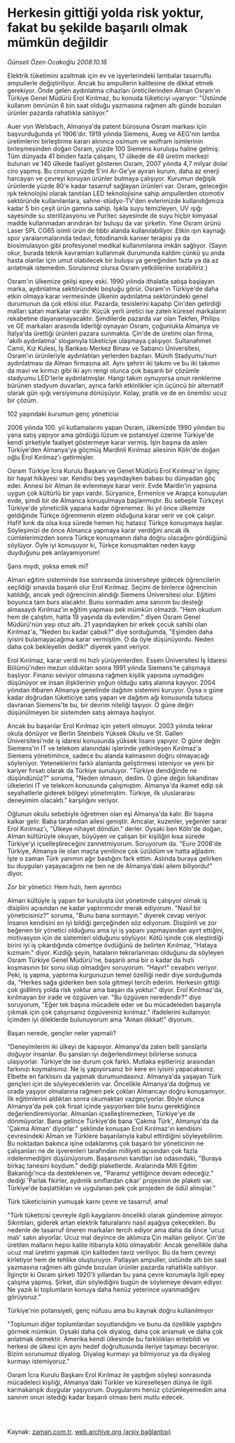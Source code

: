 # Herkesin gittiği yolda risk yoktur, fakat  bu şekilde başarılı olmak mümkün değildir

*Günseli Özen Ocakoğlu 2008.10.16*

<td class="columnist-detail">
<p>Elektrik tüketimini azaltmak için ev ve işyerlerindeki lambalar tasarruflu ampullerle değiştiriliyor. Ancak bu ampullerin kalitesine de dikkat etmek gerekiyor. Önde gelen aydınlatma cihazları üreticilerinden Alman Osram'ın Türkiye Genel Müdürü Erol Kırılmaz, bu konuda tüketiciyi uyarıyor: "Üstünde kullanım ömrünün 6 bin saat olduğu yazmasına rağmen altı günde bozulan ürünler pazarda rahatlıkla satılıyor."</p>
<p>
<div id="haberMetinDiv">
<p>Auer von Welsbach, Almanya'da patent bürosuna Osram markası için başvurduğunda yıl 1906'dır. 1919 yılında Siemens, Aueg ve AEG'nin lamba üretimlerini birleştirme kararı alınınca osimum ve wolfram isimlerinin birleşmesinden doğan Osram, yüzde 100 Siemens kuruluşu haline gelmiş. Tüm dünyada 41 binden fazla çalışanı, 17 ülkede de 48 üretim merkezi bulunan ve 140 ülkede faaliyet gösteren Osram, 2007 yılında 4,7 milyar dolar ciro yapmış. Bu cironun yüzde 5'ini Ar-Ge'ye ayıran kurum, daha az enerji harcayan ve çevreyi koruyan ürünler bulmaya çalışıyor. Kurumun değişik ürünlerde yüzde 80'e kadar tasarruf sağlayan ürünleri var. Osram, geleceğin ışık teknolojisi olarak tanıtılan LED teknolojisine sahip ampullerden otomotiv sektöründe kullanılanlara, sahne-stüdyo-TV'den evlerimizde kullandığımıza kadar 5 bin çeşit ürün gamına sahip. Işıkla suyu temizleyen, UV ışığı sayesinde su sterilizasyonu ve Puritec sayesinde de suyu hiçbir kimyasal madde kullanmadan arındıran bir buluşu da var şirketin. Yine Osram ürünü Laser SPL CG65 isimli ürün de tıbbi alanda kullanılabiliyor. Etkin ışın kaynağı spor yaralanmalarında tedavi, fotodinamik kanser terapisi ya da biosimulasyon gibi profesyonel medikal kullanımlarına imkân sağlıyor. (Sayın okur, burada teknik kavramları kullanmak durumunda kaldım çünkü şu anda hasta olanlar için umut olabilecek bir buluşu ya gereğinden fazla ya da az anlatmak istemedim. Sorularınız olursa Osram yetkililerine sorabiliriz.)
<p> Osram'ın ülkemize gelişi epey eski. 1990 yılında ithalatla satışa başlayan marka, aydınlatma sektöründeki boşluğu görür. Osram'ın Türkiye'de daha etkin olmaya karar vermesinde ülkenin aydınlatma sektöründeki genel durumunun da çok etkisi olur. Pazarda, tesislerini kapatıp Çin'den getirdiği malları satan markalar vardır. Küçük yerli üretici ise zaten küresel markaların rekabetine dayanamayacaktır. Şimdilerde pazarda var olan Tekfen, Philips ve GE markaları arasında liderliği oynayan Osram, çoğunlukla Almanya ve İtalya'da ürettiği ürünleri pazara sunmakta. Çin'de de üretimi olan firma, 'akıllı aydınlatma' sloganıyla tüketiciye ulaşmaya çalışıyor. Sultanahmet Camii, Kız Kulesi, İş Bankası Merkez Binası ve Sabancı Üniversitesi, Osram'ın ürünleriyle aydınlatılan yerlerden bazıları. Münih Stadyumu'nun aydınlatması da Alman firmasına ait. Aynı şehrin iki takımı ve bu iki takımın da mavi ve kırmızı gibi iki ayrı rengi olunca çok başarılı bir çözümle stadyumu LED'lerle aydınlatmışlar. Hangi takım oynuyorsa onun renklerine bürünen stadyum duvarları, ayrıca farklı etkinlikler için üçüncü bir alternatif olarak gün ışığı versiyonuna dönüşüyor. Kolay, pratik ve de en önemlisi ucuz bir çözüm.
<p>102 yaşındaki kurumun genç yöneticisi 
<p>2006 yılında 100. yıl kutlamalarını yapan Osram, ülkemizde 1990 yılından bu yana satış yapıyor ama gördüğü lüzum ve potansiyel üzerine Türkiye'de kendi şirketiyle faaliyet göstermeye karar vermiş. İşin başına da aslen Türkiye'den Almanya'ya göçmüş Mardinli Kırılmaz ailesinin Köln'de doğan oğlu Erol Kırılmaz'ı getirmişler. 
<p> Osram Türkiye İcra Kurulu Başkanı ve Genel Müdürü Erol Kırılmaz'ın ilginç bir hayat hikâyesi var. Kendisi beş yaşındayken babası bu dünyadan göç eder. Annesi bir Alman ile evlenmeye karar verir. Evde Mardin'in yapısına uygun çok kültürlü bir yapı vardır. Süryanice, Ermenice ve Arapça konuşulan evde, şimdi bir de Almanca konuşulmaya başlanmıştır. Bu sebeple Türkçeyi Türkiye'de yöneticilik yapana kadar öğrenemez. İki yıl önce ülkemize geldiğinde Türkçe öğrenmenin elzem olduğuna karar verir ve çok çalışır. Hafif kırık da olsa kısa sürede hemen hiç hatasız Türkçe konuşmaya başlar. Söyleşimizi de önce Almanca yapmaya karar verdiğini ancak ilk cümlelerimizden sonra Türkçe konuşmanın daha doğru olacağını gördüğünü söylüyor. Öyle iyi konuşuyor ki, Türkçe konuşmaktan neden kaygı duyduğunu pek anlayamıyorum! 
<p>Şans mıydı, yoksa emek mi?
<p>Alman eğitim sisteminde lise sonrasında üniversiteye gidecek öğrencilerin seçildiği sınavda başarılı olur Erol Kırılmaz. Seçimi de binlerce öğrencinin katıldığı, ancak yedi öğrencinin alındığı Siemens Üniversitesi olur. Eğitimi boyunca tam burs alacaktır. Bunu sormadım ama sanırım bu desteği almasaydı Kırılmaz'ın eğitim yapması pek mümkün olmazdı. "Hem okudum hem de çalıştım, hatta 19 yaşında da evlendim." diyen Osram Genel Müdürü'nün yaşı otuz altı. 21 yaşındayken bir erkek çocuk sahibi olan Kırılmaz'a, "Neden bu kadar çabuk?" diye sorduğumda, "Eşimden daha iyisini bulamayacağıma karar vermiştim. O da öyle düşünüyordu. Neden daha çok bekleyelim dedik!" diyerek yanıt veriyor. 
<p> Erol Kırılmaz, karar verdi mi hızlı yürüyenlerden. Essen Üniversitesi İş İdaresi Bölümü'nden mezun olduktan sonra 1991 yılında Siemens'te çalışmaya başlıyor. Finansı seviyor olmasına rağmen kişilik yapısına uymadığını düşünüyor ve insan ilişkilerinin yoğun olduğu satış alanına kayıyor. 2004 yılından itibaren Almanya genelinde dağıtım sistemini kuruyor. Oysa o güne kadar doğrudan tüketiciye satış yapan ve dağıtım ağı konusunda tutucu davranan Siemens'te bu, bir devrim niteliği taşıyor. O güne değin düşünülmeyen bir sistemden satış akmaya başlıyor. 
<p> Ancak bu başarılar Erol Kırılmaz için yeterli olmuyor. 2003 yılında tekrar okula dönüyor ve Berlin Steinbeis Yüksek Okulu ve St. Gallen Üniversitesi'nde iş idaresi konusunda yüksek lisans yapıyor. O güne değin Siemens'in IT ve telekom alanındaki işlerinde yetkinleşen Kırılmaz'a Siemens yönetimince, sadece bu alanda kalmasının doğru olmayacağı söyleniyor. Yeteneklerini farklı alanlarda geliştirmesi isteniyor ve yeni bir kariyer fırsatı olarak da Türkiye sunuluyor. "Türkiye dendiğinde ne düşündünüz?" soruma, "Neden olmasın, dedim. O güne değin İskandinav ülkelerini IT ve telekom konusunda çalışmıştım. Almanya'da ikamet edip sık seyahatlerle giderek bölgeyi yönetmiştim. Türkiye, ilk uluslararası deneyimim olacaktı." karşılığını veriyor. 
<p> Oğlunun okulu sebebiyle öğretmen olan eşi Almanya'da kalır. Bir başına kalkar gelir. Baba tarafından ailesi geniştir. Amcalar, kuzenler, yeğenler sarar Erol Kırılmaz'ı, "Ülkeye nihayet döndün." derler. Oysaki ben Köln'de doğan, Alman kültürüyle okuyan, büyüyen ve çalışan bir kişiliğin kısa sürede Türkiye'yi içselleştireceğini zannetmiyorum. Soruyorum da. "Euro 2008'de Türkiye, Almanya ile olan maçta yenilince çok üzüldüm ve hatta ağladım. İşte o zaman Türk yanımın ağır bastığını fark ettim. Aslında buraya gelirken bu duyguları yaşayacağımı ne ben ne de Almanya'daki ailem biliyordu!" diyor. 
<p>Zor bir yönetici: Hem hızlı, hem ayrıntıcı
<p>Alman kültüyle iş yapan bir kuruluşta üst yönetimde çalışıyor olmak iş disiplini açısından ne kadar yaptırımcıdır merak ediyorum. "Nasıl bir yöneticisiniz?" soruma, "Bunu bana sormayın." diyerek cevap veriyor. İnsanın kendisini en iyi bildiği gerçeğinden söz ediyorum. Disiplinli ve zor beğenen bir yönetici olduğunu ama iyi iş yapanı yapmayandan ayırt ettiğini, motivasyon için de sistemleri olduğunu söylüyor. Kötü işinde çok eleştirdiği birini iyi iş çıkardığında cömertçe övdüğünü de belirten Kırılmaz, "Hataya kızmam." diyor. Kızdığı şeyin, hataların tekrarlanması olduğunu da söyleyen Osram Türkiye Genel Müdürü'ne, başarılı ama bir o kadar da hızlı koşmasının bir sonu olup olmadığını soruyorum. "Hayır!" cevabını veriyor. Peki, iş yapma, yaptırma kurgunuzun temel özelliği nedir diye sorduğumda da, "Herkes sağa giderken ben sola gitmeyi tercih ederim. Herkesin gittiği çok gidilmiş yolda risk yoktur ama başarı da yoktur." diyor. Erol Kırılmaz'da, kırılmayan bir irade ve özgüven var. "Bu özgüven neredendir?" diye soruyorum, "Eğer tek başına mücadele eder ve bu mücadeleden başarıyla çıkmak için çok çalışırsanız özgüveniniz kırılmaz." ifadelerini kullanıyor. İçimden iyi dileklerde bulunuyorum ama "Aman dikkat!" diyorum. 
<p>Başarı nerede, gençler neler yapmalı?
<p>"Deneyimlerim iki ülkeyi de kapsıyor. Almanya'da zaten belli şanslarla doğuyor insanlar. Bu şansları iyi değerlendirmeyi bilirlerse sonuca ulaşıyorlar. Türkiye'de ise durum çok farklı. Mutlaka eşitleriniz arasından farkınızı koymalısınız. Ne iş yapıyorsanız bir kere en iyisini yapacaksınız. Elbette en farklısını da yapmak durumundasınız. Almanya'da yaşayan Türk gençleri için de söyleyeceklerim var. Öncelikle Almanya'da doğmuş ve orada yaşıyor olmalarına rağmen pek çokları Almancayı doğru konuşamıyor. İlk eğitimlerini aldıktan sonra okumaktan vazgeçiyorlar. Böyle olunca Almanya'da pek çok fırsat içinde yaşıyorken bile bunu gerektiğince değerlendiremiyorlar. Almanları içselleştiremezken, Türkiye'ye de dönmüyorlar. Bana gelince Türkiye'de bana 'Çakma Türk', Almanya'da da 'Çakma Alman' diyorlar." şeklinde konuşan Erol Kırılmaz'ın kendisini çevresindeki Alman ve Türklere başarılarıyla kabul ettirdiğini söyleyebilirim. Bu noktadan bakınca işine odaklanmış çok başarılı bir yöneticinin ne çalışanları ne de işverenleri tarafından milliyeti açısından çok fazla irdelenmediğini düşünüyorum. Başarısının kanıtları ise odasındaki, "Buraya birkaç tanesini koydum." dediği plaketlerde. Aralarında Milli Eğitim Bakanlığı'nca da desteklenen ve, "Paramız yettiğince devam edeceğiz." dediği 'Parlak fikirler, aydınlık sınıflardan çıkar' projesinin de plaketi var. Türkiye'de başlattıkları ve uygulanan pek çok projeden de ödül almışlar." 
<p>Türk tüketicisinin yumuşak karnı çevre ve tasarruf, ama!
<p>"Türk tüketicisi çevreyle ilgili kaygılarını öncelikli olarak gündemine almıyor. Sıkıntıları, giderek artan elektrik faturalarını nasıl aşağıya çekecekleri. Bu nedenle de tasarruf öneren markaları tercih ediyor ama daha da önce 'ucuz malı' satın alıyorlar. Ucuz mal deyince de aklımıza Çin malları geliyor. Çin'de üretilen malların hepsi kalite itibarıyla kötü olmayabilir. Ancak genellikle daha ucuz mal üretimi yapmak için kaliteden taviz veriliyor. Bu da hem çevreyi kirletiyor hem de tehlike oluşturuyor. Patlayan ampuller, üstünde altı bin saat yazmasına rağmen altı günde bozulan ürünler pazarda rahatlıkla satılıyor. İlginçtir ki Osram şirketi 1920'li yıllardan bu yana çevre korumayla ilgili epey çalışma yapmış. Şirket, dün söylediğini bugün de söylemeye devam ediyor. Ne yazık ki toplumların konuya daha henüz yeterince uyanmadığını görüyoruz." 
<p> Türkiye'nin potansiyeli, genç nüfusu ama bu kaynak doğru kullanılmıyor
<p>"Toplumun diğer toplumlardan soyutlandığını ve bunu da özellikle yaptığını görmek mümkün. Oysaki daha çok diyalog, daha çok anlamak ve daha çok anlatmak demektir. Amerika kendi ülkesinde bu farklılıkları eritebildi ve herkesi de ülkesi için aynı hedef doğrultusunda ileriye taşımayı beceriyor. Bizim sorunumuz diyalog. Diyalog kurmayı ya bilmiyoruz ya da diyalog kurmayı istemiyoruz." 
<p> Osram İcra Kurulu Başkanı Erol Kırılmaz ile yaptığım söyleşi sonrasında mücadeleci kişiliği, Almanya'daki Türkler ve küreselleşen dünya ile ilgili karmakarışık duygular yaşıyorum. Duygularımı henüz çözümleyemedim ama sanırım onun istediği kadar başarılı olması beni mutlu edecek. </p></p></p></p></p></p></p></p></p></p></p></p></p></p></p></p></p></p></p></div>
</p>


<p><br>
		 </br></p></td>

Kaynak: [zaman.com.tr](http://zaman.com.tr/yazar.do?yazino=749854), [web.archive.org (arşiv bağlantısı)](http://web.archive.org/web/20111208083755/http://www.zaman.com.tr:80/yazar.do?yazino=749854)
